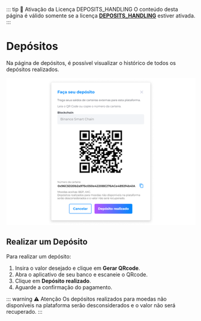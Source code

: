 ::: tip 🔐 Ativação da Licença <feature>DEPOSITS_HANDLING</feature>
O conteúdo desta página é válido somente se a licença [<feature>**DEPOSITS_HANDLING**</feature>](../about/licenses.md) estiver ativada.
:::

# Depósitos
Na página de depósitos, é possível visualizar o histórico de todos os depósitos realizados.

![image](../img/profile/deposits_makedeposit.png)

## Realizar um Depósito
Para realizar um depósito:

1. Insira o valor desejado e clique em **Gerar QRcode**.
2. Abra o aplicativo de seu banco e escaneie o QRcode.
3. Clique em **Depósito realizado**.
4. Aguarde a confirmação do pagamento.

::: warning ⚠️ <warningblocktitle>Atenção</warningblocktitle>
<warningblocktext>Os depósitos realizados para moedas não disponíveis na plataforma serão desconsiderados e o valor não será recuperado.</warningblocktext>
:::